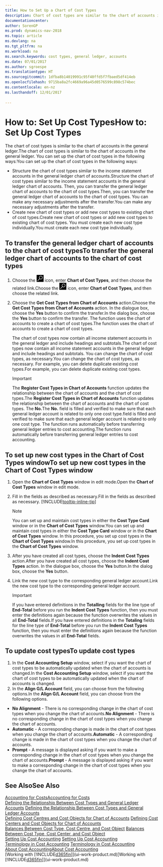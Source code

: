 ```yaml
---
title: How to Set Up a Chart of Cost Types
description: Chart of cost types are similar to the chart of accounts in the general ledger.
documentationcenter: 
author: SorenGP
ms.prod: dynamics-nav-2018
ms.topic: article
ms.devlang: na
ms.tgt_pltfrm: na
ms.workload: na
ms.search.keywords: cost types, general ledger, accounts
ms.date: 07/01/2017
ms.author: sgroespe
ms.translationtype: HT
ms.sourcegitcommit: 1dfba8b14019991c95f40ffd5f7fbaed5df414eb
ms.openlocfilehash: 9715ba8a2fc4669a96a45d0576599c898c574bec
ms.contentlocale: en-nz
ms.lasthandoff: 12/01/2017

---
```

# <a name="how-to-set-up-cost-types"></a><span data-ttu-id="10e72-103">How to: Set Up Cost Types</span><span class="sxs-lookup"><span data-stu-id="10e72-103">How to: Set Up Cost Types</span></span>
<span data-ttu-id="10e72-104">The chart of cost types is similar to the chart of accounts in the general ledger.</span><span class="sxs-lookup"><span data-stu-id="10e72-104">The chart of cost types is similar to the chart of accounts in the general ledger.</span></span> <span data-ttu-id="10e72-105">You can set up the chart of cost types in the following ways:</span><span class="sxs-lookup"><span data-stu-id="10e72-105">You can set up the chart of cost types in the following ways:</span></span>  

-   <span data-ttu-id="10e72-106">Structure the chart of cost types similar to the income statement accounts in the general ledger chart of accounts.</span><span class="sxs-lookup"><span data-stu-id="10e72-106">Structure the chart of cost types similar to the income statement accounts in the general ledger chart of accounts.</span></span> <span data-ttu-id="10e72-107">Then, you can transfer the general ledger chart of accounts to the chart of cost types.</span><span class="sxs-lookup"><span data-stu-id="10e72-107">Then, you can transfer the general ledger chart of accounts to the chart of cost types.</span></span> <span data-ttu-id="10e72-108">You can make any necessary adjustments after the transfer.</span><span class="sxs-lookup"><span data-stu-id="10e72-108">You can make any necessary adjustments after the transfer.</span></span>  
-   <span data-ttu-id="10e72-109">Create new chart of cost types or add new cost types to existing chart of cost types.</span><span class="sxs-lookup"><span data-stu-id="10e72-109">Create new chart of cost types or add new cost types to existing chart of cost types.</span></span> <span data-ttu-id="10e72-110">You must create each new cost type individually.</span><span class="sxs-lookup"><span data-stu-id="10e72-110">You must create each new cost type individually.</span></span>  

## <a name="to-transfer-the-general-ledger-chart-of-accounts-to-the-chart-of-cost-types"></a><span data-ttu-id="10e72-111">To transfer the general ledger chart of accounts to the chart of cost types</span><span class="sxs-lookup"><span data-stu-id="10e72-111">To transfer the general ledger chart of accounts to the chart of cost types</span></span>  
1.  <span data-ttu-id="10e72-112">Choose the ![Search for Page or Report](media/ui-search/search_small.png "Search for Page or Report icon") icon, enter **Chart of Cost Types**, and then choose the related link.</span><span class="sxs-lookup"><span data-stu-id="10e72-112">Choose the ![Search for Page or Report](media/ui-search/search_small.png "Search for Page or Report icon") icon, enter **Chart of Cost Types**, and then choose the related link.</span></span>  
2.  <span data-ttu-id="10e72-113">Choose the **Get Cost Types from Chart of Accounts** action.</span><span class="sxs-lookup"><span data-stu-id="10e72-113">Choose the **Get Cost Types from Chart of Accounts** action.</span></span> <span data-ttu-id="10e72-114">In the dialogue box, choose the **Yes** button to confirm the transfer.</span><span class="sxs-lookup"><span data-stu-id="10e72-114">In the dialog box, choose the **Yes** button to confirm the transfer.</span></span> <span data-ttu-id="10e72-115">The function uses the chart of accounts to create a chart of cost types.</span><span class="sxs-lookup"><span data-stu-id="10e72-115">The function uses the chart of accounts to create a chart of cost types.</span></span>  

    <span data-ttu-id="10e72-116">The chart of cost types now contain all income statement accounts in the general ledger and include headings and subtotals.</span><span class="sxs-lookup"><span data-stu-id="10e72-116">The chart of cost types now contain all income statement accounts in the general ledger and include headings and subtotals.</span></span> <span data-ttu-id="10e72-117">You can change the chart of cost types, as necessary.</span><span class="sxs-lookup"><span data-stu-id="10e72-117">You can change the chart of cost types, as necessary.</span></span> <span data-ttu-id="10e72-118">For example, you can delete duplicate existing cost types.</span><span class="sxs-lookup"><span data-stu-id="10e72-118">For example, you can delete duplicate existing cost types.</span></span>  

    > [!IMPORTANT]  
    >  <span data-ttu-id="10e72-119">The **Register Cost Types in Chart of Accounts** function updates the relationship between the chart of accounts and the chart of cost types.</span><span class="sxs-lookup"><span data-stu-id="10e72-119">The **Register Cost Types in Chart of Accounts** function updates the relationship between the chart of accounts and the chart of cost types.</span></span> <span data-ttu-id="10e72-120">The **No.**</span><span class="sxs-lookup"><span data-stu-id="10e72-120">The **No.**</span></span> <span data-ttu-id="10e72-121">field is filled and verified to make sure that each general ledger account is related to only one cost type.</span><span class="sxs-lookup"><span data-stu-id="10e72-121">field is filled and verified to make sure that each general ledger account is related to only one cost type.</span></span> <span data-ttu-id="10e72-122">The function runs automatically before transferring general ledger entries to cost accounting.</span><span class="sxs-lookup"><span data-stu-id="10e72-122">The function runs automatically before transferring general ledger entries to cost accounting.</span></span>  

## <a name="to-set-up-new-cost-types-in-the-chart-of-cost-types-window"></a><span data-ttu-id="10e72-123">To set up new cost types in the Chart of Cost Types window</span><span class="sxs-lookup"><span data-stu-id="10e72-123">To set up new cost types in the Chart of Cost Types window</span></span>  
1.  <span data-ttu-id="10e72-124">Open the **Chart of Cost Types** window in edit mode.</span><span class="sxs-lookup"><span data-stu-id="10e72-124">Open the **Chart of Cost Types** window in edit mode.</span></span>  
2.  <span data-ttu-id="10e72-125">Fill in the fields as described as necessary.</span><span class="sxs-lookup"><span data-stu-id="10e72-125">Fill in the fields as described as necessary.</span></span> [!INCLUDE[tooltip-inline-tip](includes/tooltip-inline-tip_md.md)]

    > [!NOTE]  
    >  <span data-ttu-id="10e72-126">You can set up and maintain cost types in either the **Cost Type Card** window or in the **Chart of Cost Types** window.</span><span class="sxs-lookup"><span data-stu-id="10e72-126">You can set up and maintain cost types in either the **Cost Type Card** window or in the **Chart of Cost Types** window.</span></span> <span data-ttu-id="10e72-127">In this procedure, you set up cost types in the **Chart of Cost Types** window.</span><span class="sxs-lookup"><span data-stu-id="10e72-127">In this procedure, you set up cost types in the **Chart of Cost Types** window.</span></span>

3.  <span data-ttu-id="10e72-128">After you have created all cost types, choose the **Indent Cost Types** action.</span><span class="sxs-lookup"><span data-stu-id="10e72-128">After you have created all cost types, choose the **Indent Cost Types** action.</span></span> <span data-ttu-id="10e72-129">In the dialogue box, choose the **Yes** button.</span><span class="sxs-lookup"><span data-stu-id="10e72-129">In the dialog box, choose the **Yes** button.</span></span>  
4.  <span data-ttu-id="10e72-130">Link the new cost type to the corresponding general ledger account.</span><span class="sxs-lookup"><span data-stu-id="10e72-130">Link the new cost type to the corresponding general ledger account.</span></span>  

    > [!IMPORTANT]  
    >  <span data-ttu-id="10e72-131">If you have entered definitions in the **Totalling** fields for the line type of **End-Total** before you run the **Indent Cost Types** function, then you must enter the definitions again because the function overwrites the values in all **End-Total** fields.</span><span class="sxs-lookup"><span data-stu-id="10e72-131">If you have entered definitions in the **Totaling** fields for the line type of **End-Total** before you run the **Indent Cost Types** function, then you must enter the definitions again because the function overwrites the values in all **End-Total** fields.</span></span>  

## <a name="to-update-cost-types"></a><span data-ttu-id="10e72-132">To update cost types</span><span class="sxs-lookup"><span data-stu-id="10e72-132">To update cost types</span></span>  
1.  <span data-ttu-id="10e72-133">In the **Cost Accounting Setup** window, select if you want the chart of cost types to be automatically updated when the chart of accounts is changed.</span><span class="sxs-lookup"><span data-stu-id="10e72-133">In the **Cost Accounting Setup** window, select if you want the chart of cost types to be automatically updated when the chart of accounts is changed.</span></span>  
2.  <span data-ttu-id="10e72-134">In the **Align G/L Account** field, you can choose from the following options.</span><span class="sxs-lookup"><span data-stu-id="10e72-134">In the **Align G/L Account** field, you can choose from the following options.</span></span>  

- <span data-ttu-id="10e72-135">**No Alignment** - There is no corresponding change in the chart of cost types when you change the chart of accounts.</span><span class="sxs-lookup"><span data-stu-id="10e72-135">**No Alignment** - There is no corresponding change in the chart of cost types when you change the chart of accounts.</span></span>  
- <span data-ttu-id="10e72-136">**Automatic** - A corresponding change is made in the chart of cost types when you change the chart of accounts.</span><span class="sxs-lookup"><span data-stu-id="10e72-136">**Automatic** - A corresponding change is made in the chart of cost types when you change the chart of accounts.</span></span>  
- <span data-ttu-id="10e72-137">**Prompt** - A message is displayed asking if you want to make a corresponding change in the chart of cost types when you change the chart of accounts.</span><span class="sxs-lookup"><span data-stu-id="10e72-137">**Prompt** - A message is displayed asking if you want to make a corresponding change in the chart of cost types when you change the chart of accounts.</span></span>  

## <a name="see-also"></a><span data-ttu-id="10e72-138">See Also</span><span class="sxs-lookup"><span data-stu-id="10e72-138">See Also</span></span>  
[<span data-ttu-id="10e72-139">Accounting for Costs</span><span class="sxs-lookup"><span data-stu-id="10e72-139">Accounting for Costs</span></span>](finance-manage-cost-accounting.md)  
<span data-ttu-id="10e72-140">[Defining the Relationship Between Cost Types and General Ledger Accounts](finance-defining-the-relationship-between-cost-types-and-general-ledger-accounts.md) </span><span class="sxs-lookup"><span data-stu-id="10e72-140">[Defining the Relationship Between Cost Types and General Ledger Accounts](finance-defining-the-relationship-between-cost-types-and-general-ledger-accounts.md) </span></span>  
<span data-ttu-id="10e72-141">[Defining Cost Centres and Cost Objects for Chart of Accounts](finance-defining-cost-centers-and-cost-objects-for-chart-of-accounts.md) </span><span class="sxs-lookup"><span data-stu-id="10e72-141">[Defining Cost Centers and Cost Objects for Chart of Accounts](finance-defining-cost-centers-and-cost-objects-for-chart-of-accounts.md) </span></span>  
<span data-ttu-id="10e72-142">[Balances Between Cost Type, Cost Centre, and Cost Object](finance-balances-between-cost-type-cost-center-and-cost-object.md) </span><span class="sxs-lookup"><span data-stu-id="10e72-142">[Balances Between Cost Type, Cost Center, and Cost Object](finance-balances-between-cost-type-cost-center-and-cost-object.md) </span></span>  
<span data-ttu-id="10e72-143">[Setting Up Cost Accounting](finance-set-up-cost-accounting.md) </span><span class="sxs-lookup"><span data-stu-id="10e72-143">[Setting Up Cost Accounting](finance-set-up-cost-accounting.md) </span></span>  
<span data-ttu-id="10e72-144">[Terminology in Cost Accounting](finance-terminology-in-cost-accounting.md) </span><span class="sxs-lookup"><span data-stu-id="10e72-144">[Terminology in Cost Accounting](finance-terminology-in-cost-accounting.md) </span></span>  
[<span data-ttu-id="10e72-145">About Cost Accounting</span><span class="sxs-lookup"><span data-stu-id="10e72-145">About Cost Accounting</span></span>](finance-about-cost-accounting.md)  
<span data-ttu-id="10e72-146">[Working with [!INCLUDE[d365fin](includes/d365fin_md.md)]](ui-work-product.md)</span><span class="sxs-lookup"><span data-stu-id="10e72-146">[Working with [!INCLUDE[d365fin](includes/d365fin_md.md)]](ui-work-product.md)</span></span>

